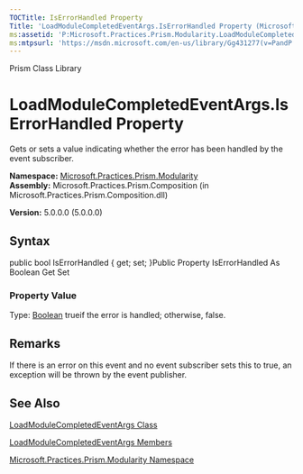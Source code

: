 ```yaml
---
TOCTitle: IsErrorHandled Property
Title: 'LoadModuleCompletedEventArgs.IsErrorHandled Property (Microsoft.Practices.Prism.Modularity)'
ms:assetid: 'P:Microsoft.Practices.Prism.Modularity.LoadModuleCompletedEventArgs.IsErrorHandled'
ms:mtpsurl: 'https://msdn.microsoft.com/en-us/library/Gg431277(v=PandP.50)'
---
```


Prism Class Library

LoadModuleCompletedEventArgs.IsErrorHandled Property
========================================================

Gets or sets a value indicating whether the error has been handled by the event subscriber.

**Namespace:** [Microsoft.Practices.Prism.Modularity](https://msdn.microsoft.com/n:microsoft.practices.prism.modularity)
**Assembly:** Microsoft.Practices.Prism.Composition (in Microsoft.Practices.Prism.Composition.dll)

**Version:** 5.0.0.0 (5.0.0.0)

## Syntax


public bool IsErrorHandled { get; set; }Public Property IsErrorHandled As Boolean Get Set
### Property Value

Type: [Boolean](http://msdn.microsoft.com/en-us/library/a28wyd50)
trueif the error is handled; otherwise, false.

Remarks
-------

<span id="remarksToggle"></span> If there is an error on this event and no event subscriber sets this to true, an exception will be thrown by the event publisher.

See Also
--------


[LoadModuleCompletedEventArgs Class](https://msdn.microsoft.com/t:microsoft.practices.prism.modularity.loadmodulecompletedeventargs)

[LoadModuleCompletedEventArgs Members](https://msdn.microsoft.com/allmembers.t:microsoft.practices.prism.modularity.loadmodulecompletedeventargs)

[Microsoft.Practices.Prism.Modularity Namespace](https://msdn.microsoft.com/n:microsoft.practices.prism.modularity)
